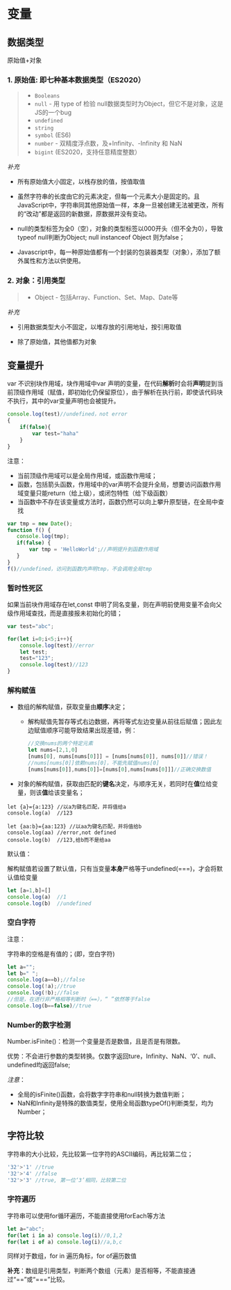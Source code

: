 # 变量

## 数据类型

原始值+对象

### 1. 原始值: 即七种基本数据类型（ES2020）

>- `Booleans` 
>- `null` - 用 type of 检验 null数据类型时为Object，但它不是对象，这是JS的一个bug
>- `undefined`
>- `string`
>- `symbol` (ES6)
>- `number` - 双精度浮点数，及+Infinity、-Infinity 和 NaN
>- `bigint` (ES2020，支持任意精度整数）

*补充*

- 所有原始值大小固定，以栈存放的值，按值取值

- 虽然字符串的长度由它的元素决定，但每一个元素大小是固定的。且JavaScript中，字符串同其他原始值一样，本身一旦被创建无法被更改，所有的“改动”都是返回的新数据，原数据并没有变动。

- null的类型标签为全0（空），对象的类型标签以000开头（但不全为0），导致typeof null判断为Object; null instanceof Object 则为false；

- Javascript中，每一种原始值都有一个封装的包装器类型（对象），添加了额外属性和方法以供使用。

  

### 2. 对象：引用类型

> - Object - 包括Array、Function、Set、Map、Date等

*补充*

- 引用数据类型大小不固定，以堆存放的引用地址，按引用取值

- 除了原始值，其他值都为对象

  

  



## 变量提升

var 不识别块作用域，块作用域中var 声明的变量，在代码**解析**时会将**声明**提到当前顶级作用域（赋值，即初始化仍保留原位），由于解析在执行前，即使该代码块不执行，其中的var变量声明也会被提升。

```javascript
console.log(test)//undefined，not error
{
    if(false){
        var test="haha"
    }
}
```

注意：

- 当前顶级作用域可以是全局作用域，或函数作用域；
- 函数，包括箭头函数，作用域中的var声明不会提升全局，想要访问函数作用域变量只能return（给上级），或闭包特性（给下级函数）
- 当函数中不存在该变量或方法时，函数仍然可以向上攀升原型链，在全局中查找

```javascript
var tmp = new Date();
function f() {
   console.log(tmp);    
   if(false) {
       var tmp = 'HelloWorld';//声明提升到函数作用域
   }
}
f()//undefined，访问到函数内声明tmp，不会调用全局tmp
```

### 暂时性死区

如果当前块作用域存在let,const 申明了同名变量，则在声明前使用变量不会向父级作用域查找，而是直接报未初始化的错；

```javascript
var test="abc";

for(let i=0;i<5;i++){
    console.log(test)//error
    let test;
    test="123";
    console.log(test)//123
}
```

### 解构赋值

- 数组的解构赋值，获取变量由**顺序**决定；

  - 解构赋值先暂存等式右边数据，再将等式左边变量从前往后赋值；因此左边赋值顺序可能导致结果出现差错，例：

    ```js
    //交换nums的两个特定元素
    let nums=[2,1,0]
    [nums[0], nums[nums[0]]] = [nums[nums[0]], nums[0]]//错误！
    //nums[nums[0]]依赖nums[0]，不能先赋值nums[0]
    [nums[nums[0]],nums[0]]=[nums[0],nums[nums[0]]]//正确交换数值
    ```

    

- 对象的解构赋值，获取由匹配的**键名**决定，与顺序无关，若同时在**值**位给变量，则该**值**给该变量名；

```javas
let {a}={a:123}	//以a为键名匹配，并将值给a
console.log(a)	//123

let {aa:b}={aa:123}	//以aa为键名匹配，并将值给b
console.log(aa)	//error,not defined
console.log(b)	//123,给b而不是给aa
```

默认值：

解构赋值若设置了默认值，只有当变量**本身**严格等于undefined(===)，才会将默认值给变量

```javascript
let [a=1,b]=[]
console.log(a)	//1
console.log(b)	//undefined
```

### 空白字符

注意：

字符串的空格是有值的；(即，空白字符)	

```javascript
let a="";
let b=" ";
console.log(a==b);//false
console.log(!a);//true
console.log(!b);//false
//但是，在进行非严格相等判断时（==），“ ”依然等于false
console.log(b==false)//true
```



### Number的数字检测

Number.isFinite()：检测一个变量是否是数值，且是否是有限数。

优势：不会进行参数的类型转换。仅数字返回ture，Infinity、NaN、‘0’、null、undefined均返回false;

*注意*：

- 全局的isFinite()函数，会将数字字符串和null转换为数值判断；
- NaN和Infinity是特殊的数值类型，使用全局函数typeOf()判断类型，均为Number；



## 字符比较

 字符串的大小比较，先比较第一位字符的ASCII编码，再比较第二位；

```javascript
'32'>'1' //true
'32'>'4' //false
'32'>'3' //true, 第一位‘3’相同，比较第二位
```

 



### 字符遍历

字符串可以使用for循环遍历，不能直接使用forEach等方法

```javascript
let a="abc";
for(let i in a) console.log(i)//0,1,2
for(let i of a) console.log(i)//a,b,c
```

同样对于数组，for in 遍历角标，for of遍历数值

**补充**：数组是引用类型，判断两个数组（元素）是否相等，不能直接通过“==”或“===”比较。







